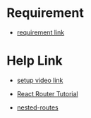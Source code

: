 # Requirement

-   [requirement link](https://github.com/ProgrammingHero1/B9A8-Book-Review)

# Help Link

-   [setup video link](https://web.programming-hero.com/web-9/video/web-9-47-1-project-setup-with-react-router-tailwind-and-daisy-ui)

-   [React Router Tutorial](https://reactrouter.com/en/main/start/tutorial)

-   [nested-routes](https://reactrouter.com/en/main/start/tutorial#nested-routes)
